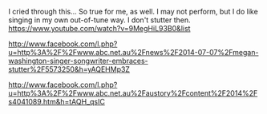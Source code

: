 I cried through this... So true for me, as well. I may not perform, but I do like singing in my own out-of-tune way. I don't stutter then. https://www.youtube.com/watch?v=9MegHiL93B0&list

http://www.facebook.com/l.php?u=http%3A%2F%2Fwww.abc.net.au%2Fnews%2F2014-07-07%2Fmegan-washington-singer-songwriter-embraces-stutter%2F5573250&h=yAQEHMp3Z

http://www.facebook.com/l.php?u=http%3A%2F%2Fwww.abc.net.au%2Faustory%2Fcontent%2F2014%2Fs4041089.htm&h=tAQH_qsIC